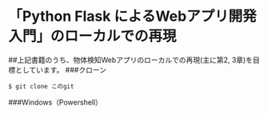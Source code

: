 # 「Python Flask によるWebアプリ開発入門」のローカルでの再現

##上記書籍のうち、物体検知Webアプリのローカルでの再現(主に第2, 3章)を目標としています。
###クローン

```
$ git clone このgit
```

###Windows（Powershell）




